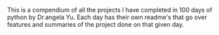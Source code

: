This is a compendium of all the projects I have completed in 100 days of python by Dr.angela Yu.
Each day has their own readme's that go over features and summaries of the project done on that given day. 

